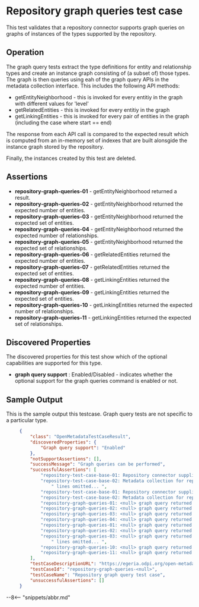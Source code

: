 <!-- SPDX-License-Identifier: CC-BY-4.0 -->
<!-- Copyright Contributors to the ODPi Egeria project. -->

# Repository graph queries test case

This test validates that a repository connector supports graph queries on graphs of instances of the types supported by the repository.

## Operation

The graph query tests extract the type definitions for entity and relationship types and create an instance graph consisting of (a subset of)
those types. The graph is then queries using eah of the graph query APIs in the metadata collection interface. This includes the following
API methods:
* getEntityNeighborhood - this is invoked for every entitiy in the graph with different values for 'level'
* getRelatedEntities - this is invoked for every entitiy in the graph
* getLinkingEntities - this is invoked for every pair of entities in the graph (including the case where start == end)

The response from each API call is compared to the expected result which is computed from an in-memory set of indexes that are built alonsgide
the instance graph stored by the repository.

Finally, the instances created by this test are deleted.


## Assertions

* **repository-graph-queries-01** - getEntityNeighborhood returned a result.
* **repository-graph-queries-02** - getEntityNeighborhood returned the expected number of entities.
* **repository-graph-queries-03** - getEntityNeighborhood returned the expected set of entities.
* **repository-graph-queries-04** - getEntityNeighborhood returned the expected number of relationships.
* **repository-graph-queries-05** - getEntityNeighborhood returned the expected set of relationships.
* **repository-graph-queries-06** - getRelatedEntities returned the expected number of entities.
* **repository-graph-queries-07** - getRelatedEntities returned the expected set of entities.
* **repository-graph-queries-08** - getLinkingEntities returned the expected number of entities.
* **repository-graph-queries-09** - getLinkingEntities returned the expected set of entities.
* **repository-graph-queries-10** - getLinkingEntities returned the expected number of relationships.
* **repository-graph-queries-11** - getLinkingEntities returned the expected set of relationships.


## Discovered Properties

The discovered properties for this test show which of the optional capabilities are supported for this type.

* **graph query support** : Enabled/Disabled - indicates whether the optional support for the graph queries command is enabled or not.

## Sample Output

This is the sample output this testcase. Graph query tests are not specific to a particular type.

```json
     {
         "class": "OpenMetadataTestCaseResult",
         "discoveredProperties": {
             "Graph query support": "Enabled"
         },
         "notSupportAssertions": [],
         "successMessage": "Graph queries can be performed",
         "successfulAssertions": [
             "repository-test-case-base-01: Repository connector supplied to conformance suite.",
             "repository-test-case-base-02: Metadata collection for repository connector supplied to conformance suite.",
                 " lines omitted... ",
             "repository-test-case-base-01: Repository connector supplied to conformance suite.",
             "repository-test-case-base-02: Metadata collection for repository connector supplied to conformance suite.",
             "repository-graph-queries-01: <null> graph query returned a result.",
             "repository-graph-queries-02: <null> graph query returned the expected number of entities.",
             "repository-graph-queries-03: <null> graph query returned all the expected entities.",
             "repository-graph-queries-04: <null> graph query returned the expected number of relationships.",
             "repository-graph-queries-01: <null> graph query returned a result.",
             "repository-graph-queries-02: <null> graph query returned the expected number of entities.",
             "repository-graph-queries-03: <null> graph query returned all the expected entities.",
                 " lines omitted... ",
             "repository-graph-queries-10: <null> graph query returned the expected number of relationships.",
             "repository-graph-queries-11: <null> graph query returned all the expected relationships."
         ],
         "testCaseDescriptionURL": "https://egeria.odpi.org/open-metadata-conformance-suite/docs/repository-workbench/test-cases/repository-graph-queries-test-case.md",
         "testCaseId": "repository-graph-queries-<null>",
         "testCaseName": "Repository graph query test case",
         "unsuccessfulAssertions": []
     }
```


--8<-- "snippets/abbr.md"
